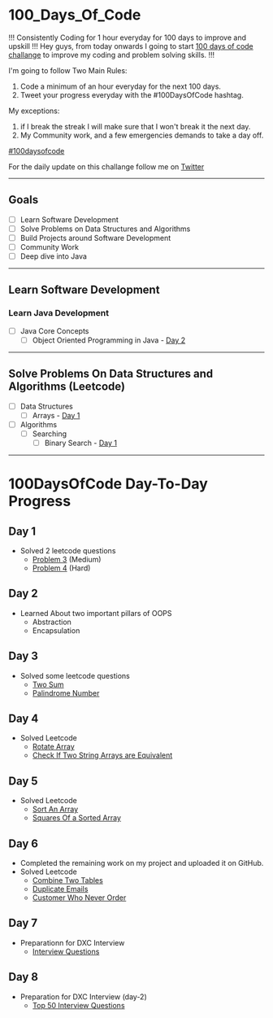 # 100_Days_Of_Code
!!! Consistently Coding for 1 hour everyday for 100 days to improve and upskill !!!
Hey guys, from today onwards I going to start [100 days of code challange](https://www.100daysofcode.com/) to improve my coding and problem solving skills. !!!

I'm going to follow Two Main Rules:
1. Code a minimum of an hour everyday for the next 100 days.
2. Tweet your progress everyday with the #100DaysOfCode hashtag.

My exceptions:
1. if I break the streak I will make sure that I won't break it the next day.
2. My Community work, and a few emergencies demands to take a day off.

[#100daysofcode](https://www.100daysofcode.com/)

For the daily update on this challange follow me on [Twitter](https://twitter.com/awasthinaman03)

- - - 
## Goals
- [ ] Learn Software Development
- [ ] Solve Problems on Data Structures and Algorithms
- [ ] Build Projects around Software Development
- [ ] Community Work
- [ ] Deep dive into Java

- - - 
## Learn Software Development
### Learn Java Development
- [ ] Java Core Concepts
	- [ ] Object Oriented Programming in Java - [Day 2](#day-2)

- - -
## Solve Problems On Data Structures and Algorithms (Leetcode)
- [ ] Data Structures
	- [ ] Arrays - [Day 1](#day-1)

- [ ] Algorithms
	- [ ] Searching 
		- [ ] Binary Search - [Day 1](#day-1)

- - -
# 100DaysOfCode Day-To-Day Progress
## Day 1
  - Solved 2 leetcode questions
     - [Problem 3](https://leetcode.com/problems/longest-substring-without-repeating-characters/) (Medium)
     - [Problem 4](https://leetcode.com/problems/median-of-two-sorted-arrays/) (Hard)
## Day 2
  - Learned About two important pillars of OOPS
    - Abstraction
    - Encapsulation 
## Day 3
  - Solved some leetcode questions
    - [Two Sum](https://leetcode.com/problems/two-sum/)
    - [Palindrome Number](https://leetcode.com/problems/palindrome-number/)
## Day 4
  - Solved Leetcode
    - [Rotate Array](https://leetcode.com/problems/rotate-array/)
    - [Check If Two String Arrays are Equivalent](https://leetcode.com/problems/check-if-two-string-arrays-are-equivalent/)
## Day 5
   - Solved Leetcode
     - [Sort An Array](https://leetcode.com/problems/sort-an-array/)
     - [Squares Of a Sorted Array](https://leetcode.com/problems/squares-of-a-sorted-array/)
## Day 6
   - Completed the remaining work on my project and uploaded it on GitHub.
   - Solved Leetcode
     - [Combine Two Tables](https://leetcode.com/problems/combine-two-tables/)
     - [Duplicate Emails](https://leetcode.com/problems/duplicate-emails/)
     - [Customer Who Never Order](https://leetcode.com/problems/customers-who-never-order/)
## Day 7
   - Preparationn for DXC Interview
     - [Interview Questions](https://www.interviewbit.com/dxc-interview-questions/)
## Day 8
   - Preparation for DXC Interview (day-2)
     - [Top 50 Interview Questions](https://mindmajix.com/dxc-interview-questions)
